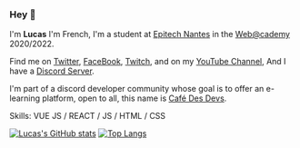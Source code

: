 ### Hey 👋

I'm **Lucas** I'm French, I'm a student at [Epitech Nantes](https://www.epitech.eu/fr/ecole-informatique-nantes/) in the [Web@cademy](https://www.webacademie.org/) 2020/2022.

Find me on [Twitter](https://twitter.com/Sk8rus1), [FaceBook](https://www.facebook.com/lucas.lebodo.3/), [Twitch](https://www.twitch.tv/sk8rux), and on my [YouTube Channel](https://www.youtube.com/channel/UCoQcU2O-zEYnBeT300sV6cA), And I have a [Discord Server](https://discord.gg/ywAeMggHUg).

I'm part of a discord developer community whose goal is to offer an e-learning platform, open to all, this name is [Café Des Devs](https://github.com/cafe-des-devs).

Skills: VUE JS / REACT / JS / HTML / CSS

[![Lucas's GitHub stats](https://github-readme-stats.vercel.app/api?username=Lucas-LeBodo&show_icons=true&theme=dark&count_private=true)](https://github.com/anuraghazra/github-readme-stats)
[![Top Langs](https://github-readme-stats.vercel.app/api/top-langs/?username=Lucas-LeBodo&theme=dark)](https://github.com/anuraghazra/github-readme-stats)